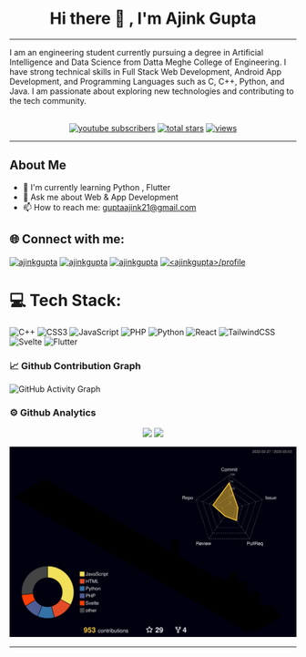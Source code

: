 
<h1 align="center">Hi there 👋 , I'm  
Ajink Gupta </h1>
<hr/>
 I am an engineering student currently pursuing a degree in Artificial Intelligence and Data Science from Datta Meghe College of Engineering. I have strong technical skills in Full Stack Web Development, Android App Development, and Programming Languages such as C, C++, Python, and Java.  I am passionate about exploring new technologies and contributing to the tech community.
 <br/><br/>
<p align="center">
  <a href="https://www.youtube.com/c/Ajinkgupta?sub_confirmation=1">
    <img alt="youtube subscribers" title="Subscribe to my YouTube channel" src="https://custom-icon-badges.demolab.com/youtube/channel/subscribers/UCjKz-2jaskjyyDOqGdVFsvg?color=%23E05D44&label=SUBSCRIBE&logo=video&logoColor=white&style=for-the-badge&labelColor=CE4630"/></a> 
   
  <a href="https://github.com/ajinkgupta?tab=repositories&sort=stargazers">
    <img alt="total stars" title="Total stars on GitHub" src="https://custom-icon-badges.demolab.com/github/stars/ajinkgupta?color=55960c&style=for-the-badge&labelColor=488207&logo=star"/></a>
  
  <a href="https://github.com/ajinkgupta">
    <img alt="views" title="GitHub profile views" src="https://komarev.com/ghpvc/?username=ajinkgupta&label=Profile%20views&color=0e75b6&style=for-the-badge" /></a>
</p>
 
<hr>   
 
## About Me
- 🌱 I'm currently learning  Python , Flutter  
- 💬 Ask me about Web & App Development
- 📫 How to reach me:  guptaajink21@gmail.com 


## 🌐  Connect with me:
<p align="left">
<a href="https://dev.to/ajinkgupta" target="blank"><img align="center" src="https://raw.githubusercontent.com/rahuldkjain/github-profile-readme-generator/master/src/images/icons/Social/devto.svg" alt="ajinkgupta" height="30" width="40" /></a>
<a href="https://twitter.com/ajinkgupta" target="blank"><img align="center" src="https://raw.githubusercontent.com/rahuldkjain/github-profile-readme-generator/master/src/images/icons/Social/twitter.svg" alt="ajinkgupta" height="30" width="40" /></a>
<a href="https://linkedin.com/in/ajinkgupta" target="blank"><img align="center" src="https://raw.githubusercontent.com/rahuldkjain/github-profile-readme-generator/master/src/images/icons/Social/linked-in-alt.svg" alt="ajinkgupta" height="30" width="40" /></a>
<a href="https://auth.geeksforgeeks.org/user/<ajinkgupta>/profile" target="blank"><img align="center" src="https://raw.githubusercontent.com/rahuldkjain/github-profile-readme-generator/master/src/images/icons/Social/geeks-for-geeks.svg" alt="<ajinkgupta>/profile" height="30" width="40" /></a>
</p>


# 💻 Tech Stack:
![C++](https://img.shields.io/badge/c++-%2300599C.svg?style=for-the-badge&logo=c%2B%2B&logoColor=white) ![CSS3](https://img.shields.io/badge/css3-%231572B6.svg?style=for-the-badge&logo=css3&logoColor=white) ![JavaScript](https://img.shields.io/badge/javascript-%23323330.svg?style=for-the-badge&logo=javascript&logoColor=%23F7DF1E) ![PHP](https://img.shields.io/badge/php-%23777BB4.svg?style=for-the-badge&logo=php&logoColor=white) ![Python](https://img.shields.io/badge/python-3670A0?style=for-the-badge&logo=python&logoColor=ffdd54) ![React](https://img.shields.io/badge/react-%2320232a.svg?style=for-the-badge&logo=react&logoColor=%2361DAFB) ![TailwindCSS](https://img.shields.io/badge/tailwindcss-%2338B2AC.svg?style=for-the-badge&logo=tailwind-css&logoColor=white) ![Svelte](https://img.shields.io/badge/svelte-%23f1413d.svg?style=for-the-badge&logo=svelte&logoColor=white) ![Flutter](https://img.shields.io/badge/Flutter-%2302569B.svg?style=for-the-badge&logo=Flutter&logoColor=white)
 
### 📈 Github Contribution Graph
![GitHub Activity Graph](https://github-readme-activity-graph.cyclic.app/graph?username=ajinkgupta&theme=react-dark&hide_border=true)

### ⚙️ Github Analytics
<p align="center">
  <img width="48%" src="https://github-readme-stats.vercel.app/api?username=ajinkgupta&show_icons=true&theme=radical&hide_border=true&show_icons=true" />
   <img width="48%" src="https://streak-stats.demolab.com/?user=ajinkgupta" />

  

 
</p>

![](./profile-3d-contrib/profile-night-rainbow.svg) 
<hr> 
